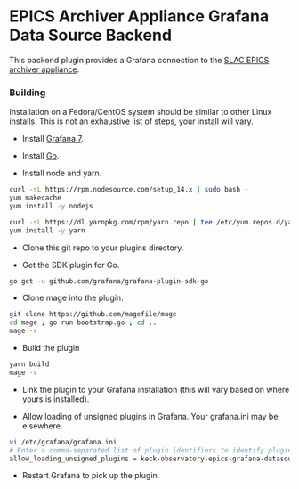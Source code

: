 # EPICS Archiver Appliance Grafana Data Source Backend

This backend plugin provides a Grafana connection to the [SLAC EPICS archiver appliance](https://github.com/slacmshankar/epicsarchiverap).

### Building

Installation on a Fedora/CentOS system should be similar to other Linux installs.  This is not an exhaustive list of steps, your install will vary.

- Install [Grafana 7](https://grafana.com/docs/grafana/latest/installation/rpm/).

- Install [Go](https://golang.org/doc/install).

- Install node and yarn.
```BASH
curl -sL https://rpm.nodesource.com/setup_14.x | sudo bash -
yum makecache
yum install -y nodejs

curl -sL https://dl.yarnpkg.com/rpm/yarn.repo | tee /etc/yum.repos.d/yarn.repo
yum install -y yarn
```

- Clone this git repo to your plugins directory.

- Get the SDK plugin for Go.
```BASH
go get -u github.com/grafana/grafana-plugin-sdk-go
```

- Clone mage into the plugin.
```BASH
git clone https://github.com/magefile/mage
cd mage ; go run bootstrap.go ; cd ..
mage -v
```

- Build the plugin
```BASH
yarn build
mage -v
```
- Link the plugin to your Grafana installation (this will vary based on where yours is installed).

- Allow loading of unsigned plugins in Grafana.  Your grafana.ini may be elsewhere.
```BASH
vi /etc/grafana/grafana.ini
# Enter a comma-separated list of plugin identifiers to identify plugins that are allowed to be loaded even if they lack a valid signature. 
allow_loading_unsigned_plugins = keck-observatory-epics-grafana-datasource
```

- Restart Grafana to pick up the plugin.

